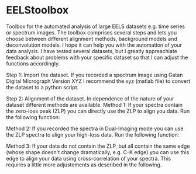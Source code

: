 # EELStoolbox
Toolbox for the automated analysis of large EELS datasets e.g. time series or spectrum images. The toolbox comprises several steps and lets you choose between different alignment methods, background models and deconvolution models. I hope it can help you with the automation of your data analysis. I have tested several datasets, but I greatly appreachiate feedback about problems with your specific dataset so that I can adjust the functions accordingly. 

Step 1:
Import the dataset. If you recorded a spectrum image using Gatan Digital Micrograph Version XYZ I recommend the xyz (matlab file) to convert the dataset to a python script.

Step 2:
Alignment of the dataset. In dependence of the nature of your dataset different methods are available. 
Method 1:
If your spectra contain the zero-loss peak (ZLP) you can directly use the ZLP to align you data. Run the following function:

Method 2:
If you recorded the spectra in Dual-Imaging mode you can use the ZLP spectra to align your high-loss data. Run the following function:

Method 3: 
If your data do not contain the ZLP, but all contain the same edge (whose shape doesn't change dramatically, e.g. C-K edge) you can use this edge to align your data using cross-correlation of your spectra. This requires a little more adjustements as described in the following. 
